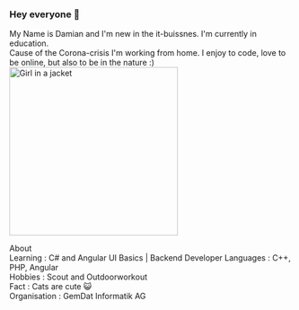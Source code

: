 ### Hey everyone 👋

My Name is Damian and I'm new in the it-buissnes. I'm currently in education.<br>
Cause of the Corona-crisis I'm working from home. I enjoy to code, love to be online, but also to be in the nature :)
<img src="https://landing.apruebalo.net/static/media/laptop.7bd1fa05.gif" alt="Girl in a jacket" width="auto" height="300" style="display: block,
  margin-left: auto,
  margin-right: auto">



About <br>
 Learning : C# and Angular UI Basics | Backend Developer
 Languages : C++, PHP, Angular <br>
 Hobbies : Scout and Outdoorworkout<br>
 Fact : Cats are cute 😺<br>
 Organisation : GemDat Informatik AG
 
 
